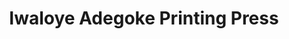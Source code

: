 ---
title: "Iwaloye Adegoke Printing Press"
url: /oshogbo/iwaloye-adegoke-printing-press/
shop: Kopieren
---
